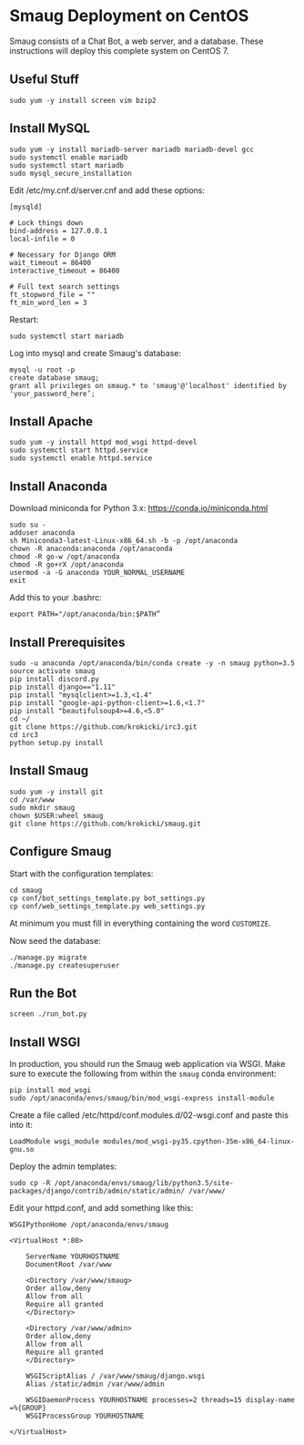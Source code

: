 # Smaug Deployment on CentOS

Smaug consists of a Chat Bot, a web server, and a database. These instructions will deploy this complete system on CentOS 7. 

## Useful Stuff
```
sudo yum -y install screen vim bzip2
```

## Install MySQL
```
sudo yum -y install mariadb-server mariadb mariadb-devel gcc
sudo systemctl enable mariadb
sudo systemctl start mariadb
sudo mysql_secure_installation
```
Edit /etc/my.cnf.d/server.cnf and add these options:
```
[mysqld]

# Lock things down
bind-address = 127.0.0.1
local-infile = 0

# Necessary for Django ORM
wait_timeout = 86400
interactive_timeout = 86400

# Full text search settings
ft_stopword_file = ""
ft_min_word_len = 3
```
Restart:
```
sudo systemctl start mariadb
```
Log into mysql and create Smaug's database: 
```
mysql -u root -p
create database smaug;
grant all privileges on smaug.* to 'smaug'@'localhost' identified by 'your_password_here’;
```

## Install Apache

```
sudo yum -y install httpd mod_wsgi httpd-devel
sudo systemctl start httpd.service
sudo systemctl enable httpd.service
```

## Install Anaconda

Download miniconda for Python 3.x: https://conda.io/miniconda.html
```
sudo su -
adduser anaconda
sh Miniconda3-latest-Linux-x86_64.sh -b -p /opt/anaconda
chown -R anaconda:anaconda /opt/anaconda
chmod -R go-w /opt/anaconda
chmod -R go+rX /opt/anaconda
usermod -a -G anaconda YOUR_NORMAL_USERNAME
exit
```
Add this to your .bashrc:
```
export PATH="/opt/anaconda/bin:$PATH”
```

## Install Prerequisites

```
sudo -u anaconda /opt/anaconda/bin/conda create -y -n smaug python=3.5
source activate smaug
pip install discord.py
pip install django=="1.11"
pip install "mysqlclient>=1.3,<1.4"
pip install "google-api-python-client>=1.6,<1.7"
pip install "beautifulsoup4>=4.6,<5.0"
cd ~/
git clone https://github.com/krokicki/irc3.git
cd irc3
python setup.py install
```

## Install Smaug

```
sudo yum -y install git
cd /var/www
sudo mkdir smaug
chown $USER:wheel smaug
git clone https://github.com/krokicki/smaug.git
```

## Configure Smaug
Start with the configuration templates:
```
cd smaug
cp conf/bot_settings_template.py bot_settings.py
cp conf/web_settings_template.py web_settings.py
```
At minimum you must fill in everything containing the word `CUSTOMIZE`.

Now seed the database:
```
./manage.py migrate
./manage.py createsuperuser
```

## Run the Bot

```screen ./run_bot.py```

## Install WSGI
In production, you should run the Smaug web application via WSGI. Make sure to execute the following from within the `smaug` conda environment:
```
pip install mod_wsgi
sudo /opt/anaconda/envs/smaug/bin/mod_wsgi-express install-module
```

Create a file called /etc/httpd/conf.modules.d/02-wsgi.conf and paste this into it:
```
LoadModule wsgi_module modules/mod_wsgi-py35.cpython-35m-x86_64-linux-gnu.so
```

Deploy the admin templates:
```
sudo cp -R /opt/anaconda/envs/smaug/lib/python3.5/site-packages/django/contrib/admin/static/admin/ /var/www/
```

Edit your httpd.conf, and add something like this:

```
WSGIPythonHome /opt/anaconda/envs/smaug

<VirtualHost *:80>

    ServerName YOURHOSTNAME
    DocumentRoot /var/www

    <Directory /var/www/smaug>
    Order allow,deny
    Allow from all
    Require all granted
    </Directory>

    <Directory /var/www/admin>
    Order allow,deny
    Allow from all
    Require all granted
    </Directory>

    WSGIScriptAlias / /var/www/smaug/django.wsgi
    Alias /static/admin /var/www/admin

    WSGIDaemonProcess YOURHOSTNAME processes=2 threads=15 display-name
=%{GROUP}
    WSGIProcessGroup YOURHOSTNAME

</VirtualHost>
```



